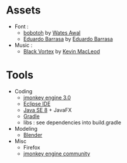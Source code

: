 # Assets

* Font :
  * [bobotoh](http://www.dafont.com/fr/bobotoh.font) by [Wates Awal](http://www.dafont.com/fr/wates-awal.d5653)
  * [Eduardo Barrasa](http://www.dafont.com/fr/eduardo-barrasa.font) by [Eduardo Barrasa](http://www.dafont.com/fr/eduardo-barrasa.d5108)
* Music :
  * [Black Vortex](http://incompetech.com/music/royalty-free/index.html?isrc=USUAN1300037) by [Kevin MacLeod](http://incompetech.com/)

# Tools

* Coding
  * [jmonkey engine 3.0](http://jmonkeyengine.org)
  * [Eclipse IDE](http://eclipse.org)
  * [Java SE 8](http://docs.oracle.com/javase/8/) + JavaFX
  * [Gradle](http://gradle.org)
  * libs : see dependencies into build.gradle
* Modeling
  * [Blender](http://blender.org)
* Misc
  * Firefox
  * [jmonkey engine community](http://hub.jmonkeyengine.org/)

